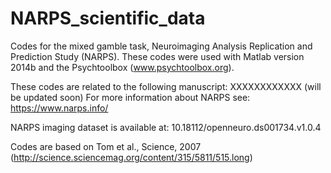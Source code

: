 # NARPS_scientific_data
Codes for the mixed gamble task, Neuroimaging Analysis Replication and Prediction Study (NARPS).
These codes were used with Matlab version 2014b and the Psychtoolbox (www.psychtoolbox.org). 

These codes are related to the following manuscript: XXXXXXXXXXXX (will be updated soon)
For more information about NARPS see: https://www.narps.info/

NARPS imaging dataset is available at: 10.18112/openneuro.ds001734.v1.0.4

Codes are based on Tom et al., Science, 2007 (http://science.sciencemag.org/content/315/5811/515.long)
